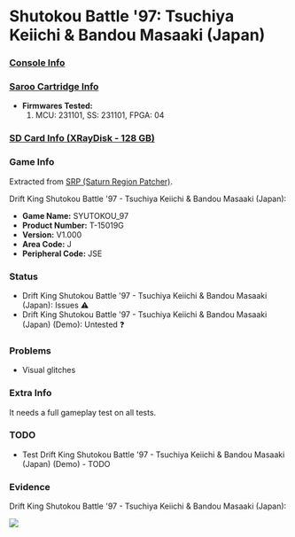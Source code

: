 # Shutokou Battle '97: Tsuchiya Keiichi & Bandou Masaaki (Japan)

### [Console Info](../../../../Info/Consoles/VA13/README.md)

### [Saroo Cartridge Info](../../../../Info/Cartridges/RetroGameParadiseStore/1.32F/README.md)

- <b>Firmwares Tested:</b>
  1. MCU: 231101, SS: 231101, FPGA: 04

### [SD Card Info (XRayDisk - 128 GB)](../../../../Info/SdCards/XRayDisk/128GB/fat32/README.md)

### Game Info

Extracted from [SRP (Saturn Region Patcher)](https://segaxtreme.net/resources/saturn-region-patcher.81/download).

Drift King Shutokou Battle '97 - Tsuchiya Keiichi & Bandou Masaaki (Japan):

- <b>Game Name:</b> SYUTOKOU_97
- <b>Product Number:</b> T-15019G
- <b>Version:</b> V1.000
- <b>Area Code:</b> J
- <b>Peripheral Code:</b> JSE

### Status

- Drift King Shutokou Battle '97 - Tsuchiya Keiichi & Bandou Masaaki (Japan): Issues :warning:
- Drift King Shutokou Battle '97 - Tsuchiya Keiichi & Bandou Masaaki (Japan) (Demo): Untested :question:

### Problems

- Visual glitches

### Extra Info

It needs a full gameplay test on all tests.

### TODO

- Test Drift King Shutokou Battle '97 - Tsuchiya Keiichi & Bandou Masaaki (Japan) (Demo) - TODO

### Evidence

Drift King Shutokou Battle '97 - Tsuchiya Keiichi & Bandou Masaaki (Japan):

[![](https://img.youtube.com/vi/xg5PoT02iGw/0.jpg)](https://www.youtube.com/watch?v=xg5PoT02iGw)
